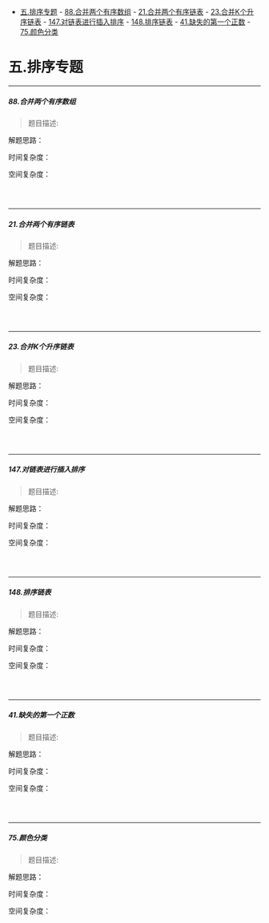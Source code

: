 - [五.排序专题](#五排序专题)
        - [88.合并两个有序数组](#88合并两个有序数组)
        - [21.合并两个有序链表](#21合并两个有序链表)
        - [23.合并K个升序链表](#23合并k个升序链表)
        - [147.对链表进行插入排序](#147对链表进行插入排序)
        - [148.排序链表](#148排序链表)
        - [41.缺失的第一个正数](#41缺失的第一个正数)
        - [75.颜色分类](#75颜色分类)



# 五.排序专题

---------------------------
##### 88.合并两个有序数组
>题目描述:

解题思路：

时间复杂度：

空间复杂度：

```cpp


```

<br>


---------------------------
##### 21.合并两个有序链表
>题目描述:

解题思路：

时间复杂度：

空间复杂度：

```cpp


```

<br>


---------------------------
##### 23.合并K个升序链表
>题目描述:

解题思路：

时间复杂度：

空间复杂度：

```cpp


```

<br>


---------------------------
##### 147.对链表进行插入排序
>题目描述:

解题思路：

时间复杂度：

空间复杂度：

```cpp


```

<br>

---------------------------
##### 148.排序链表
>题目描述:

解题思路：

时间复杂度：

空间复杂度：

```cpp


```

<br>

---------------------------
##### 41.缺失的第一个正数
>题目描述:

解题思路：

时间复杂度：

空间复杂度：

```cpp


```

<br>

---------------------------
##### 75.颜色分类
>题目描述:

解题思路：

时间复杂度：

空间复杂度：

```cpp


```

<br>


